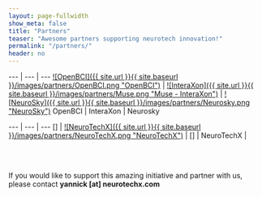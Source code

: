 ```yaml
---
layout: page-fullwidth
show_meta: false
title: "Partners"
teaser: "Awesome partners supporting neurotech innovation!"
permalink: "/partners/"
header: no
---
```


<div class="contributor" markdown="1">

--- | --- | ---
[![OpenBCI]({{ site.url }}{{ site.baseurl }}/images/partners/OpenBCI.png "OpenBCI")](http://www.openbci.com) | [![InteraXon]({{ site.url }}{{ site.baseurl }}/images/partners/Muse.png "Muse - InteraXon")](http://choosemuse.com/) | [![NeuroSky]({{ site.url }}{{ site.baseurl }}/images/partners/Neurosky.png "NeuroSky")](http://www.neurosky.com)
OpenBCI | InteraXon | Neurosky

--- | --- | ---
[] |
[![NeuroTechX]({{ site.url }}{{ site.baseurl }}/images/partners/NeuroTechX.png "NeuroTechX")](http://www.NeuroTechX.com) |
[]
| NeuroTechX | 

</div>

<br />
<br />
<p>
If you would like to support this amazing initiative and partner with us, please contact <strong>yannick [at] neurotechx.com</strong>
</p>
